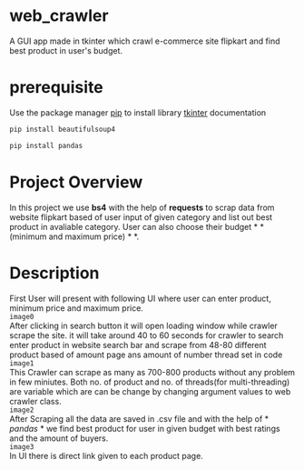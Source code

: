 # web_crawler
A GUI app made in tkinter which crawl e-commerce site flipkart and find best product in user's budget.
# prerequisite
Use the package manager [pip](https://pip.pypa.io/en/stable/) to install  library
[tkinter](https://docs.python.org/3/library/tkinter.html) documentation
```bash
pip install beautifulsoup4
```
```bash
pip install pandas
```
# Project Overview
  In this project we use **bs4** with the help of __requests__ to scrap data from website flipkart based of user input of given category
  and list out best product in avaliable category. User can also choose their budget * * (minimum and maximum price) * *.
  
 # Description
  First User will present with following UI where user can enter product, minimum price and maximum price.
  <br/>```image0```<br/>
  After clicking in search button it will open loading window while crawler scrape the site. it will take around 40 to 60 seconds for
  crawler to search enter product in website search bar and scrape from 48-80 different product based of amount page ans amount of number thread set in code 
  <br/>```image1```<br/>
  This Crawler can scrape as many as 700-800 products without any problem in few miniutes. Both no. of product and no. of threads(for multi-threading) are variable which are can be change by changing argument values to web crawler class.
  <br/>```image2```<br/>
  After Scraping all the data are saved in .csv file and with the help of * *pandas* * we find best product for user in given budget with best ratings and the amount of buyers. 
  <br/>```image3```<br/>
  In UI there is direct link given to each product page.
